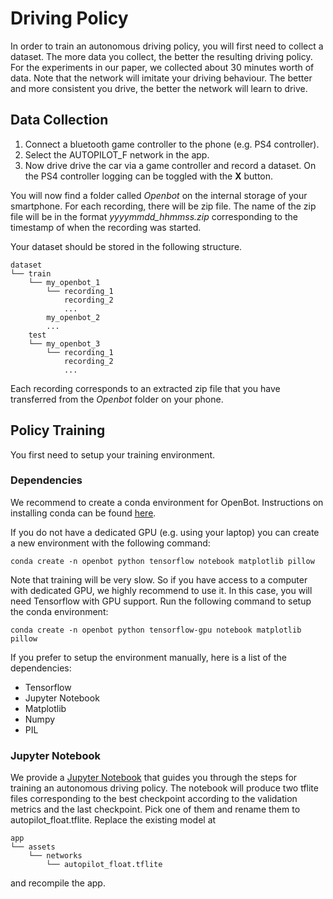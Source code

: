 
# Driving Policy
In order to train an autonomous driving policy, you will first need to collect a dataset. The more data you collect, the better the resulting driving policy. For the experiments in our paper, we collected about 30 minutes worth of data. Note that the network will imitate your driving behaviour. The better and more consistent you drive, the better the network will learn to drive. 

## Data Collection
1. Connect a bluetooth game controller to the phone (e.g. PS4 controller). 
2. Select the AUTOPILOT_F network in the app.
3. Now drive drive the car via a game controller and record a dataset. On the PS4 controller logging can be toggled with the **X** button.

You will now find a folder called *Openbot* on the internal storage of your smartphone. For each recording, there will be zip file. The name of the zip file will be in the format *yyyymmdd_hhmmss.zip* corresponding to the timestamp of when the recording was started. 

Your dataset should be stored in the following structure.
```
dataset
└── train
	└── my_openbot_1
		└── recording_1
			recording_2
			...
		my_openbot_2
		...
	test
	└── my_openbot_3
		└── recording_1
			recording_2
			...
```

Each recording corresponds to an extracted zip file that you have transferred from the *Openbot* folder on your phone.

## Policy Training
You first need to setup your training environment. 

### Dependencies
We recommend to create a conda environment for OpenBot. Instructions on installing conda can be found [here](https://docs.conda.io/projects/conda/en/latest/user-guide/install/).


If you do not have a dedicated GPU (e.g. using your laptop) you can create a new environment with the following command:
```
conda create -n openbot python tensorflow notebook matplotlib pillow
```
Note that training will be very slow. So if you have access to a computer with dedicated GPU, we highly recommend to use it. In this case, you will need Tensorflow with GPU support. Run the following command to setup the conda environment:
```
conda create -n openbot python tensorflow-gpu notebook matplotlib pillow
```

If you prefer to setup the environment manually, here is a list of the dependencies:
- Tensorflow
- Jupyter Notebook
- Matplotlib
- Numpy
- PIL

### Jupyter Notebook
We provide a [Jupyter Notebook](policy_learning.ipynb) that guides you through the steps for training an autonomous driving policy. The notebook will produce two tflite files corresponding to the best checkpoint according to the validation metrics and the last checkpoint. Pick one of them and rename them to autopilot_float.tflite. Replace the existing model at
```
app
└── assets
	└── networks
		└── autopilot_float.tflite
```
and recompile the app. 